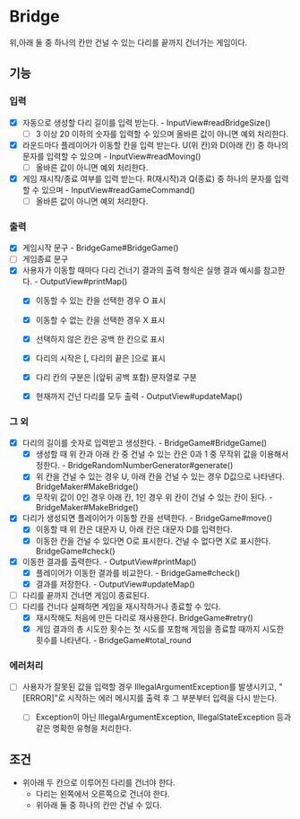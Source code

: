 # Bridge
위,아래 둘 중 하나의 칸만 건널 수 있는 다리를 끝까지 건너가는 게임이다. 

## 기능 
### 입력
- [x] 자동으로 생성할 다리 길이를 입력 받는다. - InputView#readBridgeSize()
  - [ ] 3 이상 20 이하의 숫자를 입력할 수 있으며 올바른 값이 아니면 예외 처리한다.
- [x] 라운드마다 플레이어가 이동할 칸을 입력 받는다. U(위 칸)와 D(아래 칸) 중 하나의 문자를 입력할 수 있으며 - InputView#readMoving()
  - [ ] 올바른 값이 아니면 예외 처리한다.
- [x] 게임 재시작/종료 여부를 입력 받는다. R(재시작)과 Q(종료) 중 하나의 문자를 입력할 수 있으며 - InputView#readGameCommand()
  - [ ] 올바른 값이 아니면 예외 처리한다.

### 출력
- [x] 게임시작 문구 - BridgeGame#BridgeGame()
- [ ] 게임종료 문구
- [x] 사용자가 이동할 때마다 다리 건너기 결과의 출력 형식은 실행 결과 예시를 참고한다. - OutputView#printMap()
  - [x] 이동할 수 있는 칸을 선택한 경우 O 표시 
  - [x] 이동할 수 없는 칸을 선택한 경우 X 표시
  - [x] 선택하지 않은 칸은 공백 한 칸으로 표시
  - [x] 다리의 시작은 [, 다리의 끝은 ]으로 표시 
  - [x] 다리 칸의 구분은 |(앞뒤 공백 포함) 문자열로 구분
  - [x] 현재까지 건넌 다리를 모두 출력 - OutputView#updateMap()


### 그 외
- [x] 다리의 길이를 숫자로 입력받고 생성한다. - BridgeGame#BridgeGame() 
  - [x] 생성할 때 위 칸과 아래 칸 중 건널 수 있는 칸은 0과 1 중 무작위 값을 이용해서 정한다. - BridgeRandomNumberGenerator#generate()
  - [x] 위 칸을 건널 수 있는 경우 U, 아래 칸을 건널 수 있는 경우 D값으로 나타낸다. BridgeMaker#MakeBridge()
  - [x] 무작위 값이 0인 경우 아래 칸, 1인 경우 위 칸이 건널 수 있는 칸이 된다. - BridgeMaker#MakeBridge()
- [x] 다리가 생성되면 플레이어가 이동할 칸을 선택한다. - BridgeGame#move()
  - [x] 이동할 때 위 칸은 대문자 U, 아래 칸은 대문자 D를 입력한다. 
  - [x] 이동한 칸을 건널 수 있다면 O로 표시한다. 건널 수 없다면 X로 표시한다. BridgeGame#check()
- [x] 이동한 결과를 출력한다. - OutputView#printMap()
  - [x] 플레이어가 이동한 결과를 비교한다. - BridgeGame#check()
  - [x] 결과를 저장한다. - OutputView#updateMap()
- [ ] 다리를 끝까지 건너면 게임이 종료된다.
- [ ] 다리를 건너다 실패하면 게임을 재시작하거나 종료할 수 있다.
  - [x] 재시작해도 처음에 만든 다리로 재사용한다. BridgeGame#retry()
  - [x] 게임 결과의 총 시도한 횟수는 첫 시도를 포함해 게임을 종료할 때까지 시도한 횟수를 나타낸다. - BridgeGame#total_round

### 에러처리
- [ ] 사용자가 잘못된 값을 입력할 경우 IllegalArgumentException를 발생시키고, "[ERROR]"로 시작하는 에러 메시지를 출력 후 그 부분부터 입력을 다시 받는다.
  - [ ] Exception이 아닌 IllegalArgumentException, IllegalStateException 등과 같은 명확한 유형을 처리한다.


## 조건 
- 위아래 두 칸으로 이루어진 다리를 건너야 한다.
  - 다리는 왼쪽에서 오른쪽으로 건너야 한다.
  - 위아래 둘 중 하나의 칸만 건널 수 있다.